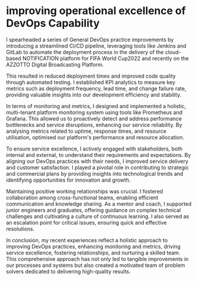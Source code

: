 # improving operational excellence of DevOps Capability

I spearheaded a series of General DevOps practice improvements by introducing a streamlined CI/CD pipeline, leveraging tools like Jenkins and GitLab to automate the deployment process in the delivery of the cloud-based NOTIFICATION platform for FIFA World Cup2022 and recently on the AZZOTTO Digital Broadcasting Platform. 

This resulted in reduced deployment times and improved code quality through automated testing. I established KPI analytics to measure key metrics such as deployment frequency, lead time, and change failure rate, providing valuable insights into our development efficiency and stability.

In terms of monitoring and metrics, I designed and implemented a holistic, multi-tenant platform monitoring system using tools like Prometheus and Grafana. This allowed us to proactively detect and address performance bottlenecks and service disruptions, enhancing our service reliability. By analysing metrics related to uptime, response times, and resource utilisation, optimised our platform's performance and resource allocation.

To ensure service excellence, I actively engaged with stakeholders, both internal and external, to understand their requirements and expectations. By aligning our DevOps practices with their needs, I improved service delivery and customer satisfaction. I played a pivotal role in contributing to strategic and commercial plans by providing insights into technological trends and identifying opportunities for innovation and growth.

Maintaining positive working relationships was crucial. I fostered collaboration among cross-functional teams, enabling efficient communication and knowledge sharing. As a mentor and coach, I supported junior engineers and graduates, offering guidance on complex technical challenges and cultivating a culture of continuous learning. I also served as an escalation point for critical issues, ensuring quick and effective resolutions.

In conclusion, my recent experiences reflect a holistic approach to improving DevOps practices, enhancing monitoring and metrics, driving service excellence, fostering relationships, and nurturing a skilled team. This comprehensive approach has not only led to tangible improvements in our processes and systems but also created a motivated team of problem solvers dedicated to delivering high-quality results.
